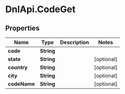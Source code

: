 # DnlApi.CodeGet

## Properties
Name | Type | Description | Notes
------------ | ------------- | ------------- | -------------
**code** | **String** |  | 
**state** | **String** |  | [optional] 
**country** | **String** |  | [optional] 
**city** | **String** |  | [optional] 
**codeName** | **String** |  | [optional] 


